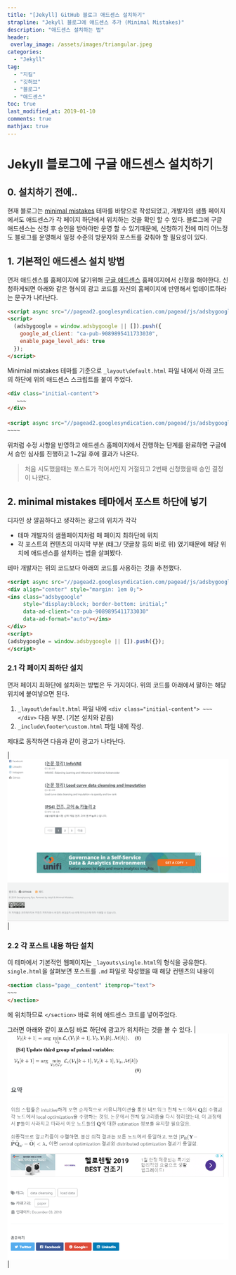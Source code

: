 ```yaml
---
title: "[Jekyll] GitHub 블로그 애드센스 설치하기"
strapline: "Jekyll 블로그에 애드센스 추가 (Minimal Mistakes)"
description: "애드센스 설치하는 법"
header:
 overlay_image: /assets/images/triangular.jpeg
categories:
  - "Jekyll"
tag:
  - "지킬"
  - "깃허브"
  - "블로그"
  - "애드센스"
toc: true
last_modified_at: 2019-01-10
comments: true
mathjax: true
---
```


# Jekyll 블로그에 구글 애드센스 설치하기

## 0. 설치하기 전에..

현재 블로그는 [minimal mistakes](https://mmistakes.github.io/minimal-mistakes/) 테마를 바탕으로 작성되었고,
개발자의 샘플 페이지에서도 애드센스가 각 페이지 하단에서 위치하는 것을 확인 할 수 있다.
블로그에 구글 애드센스는 신청 후 승인을 받아야만 운영 할 수 있기때문에,
신청하기 전에 미리 어느정도 블로그를 운영해서 일정 수준의 방문자와 포스트를 갖춰야 할 필요성이 있다.

## 1. 기본적인 애드센스 설치 방법
먼저 애드센스를 홈페이지에 달기위해 [구글 애드센스](http://www.google.com/adsense/) 홈페이지에서 신청을 해야한다.
신청하게되면 아래와 같은 형식의 광고 코드를 자신의 홈페이지에 반영해서 업데이트하라는 문구가 나타난다.

```html
<script async src="//pagead2.googlesyndication.com/pagead/js/adsbygoogle.js"></script>
<script>
  (adsbygoogle = window.adsbygoogle || []).push({
    google_ad_client: "ca-pub-9089895411733030",
    enable_page_level_ads: true
  });
</script>
```
Minimial mistakes 테마를 기준으로 `_layout\default.html` 파일 내에서 아래 코드의 하단에
위의 애드센스 스크립트를 붙여 주었다.

``` html
<div class="initial-content">
   ~~~  
</div>

<script async src="//pagead2.googlesyndication.com/pagead/js/adsbygoogle.js"></script>
~~~~
```

위처럼 수정 사항을 반영하고 애드센스 홈페이지에서 진행하는 단계를 완료하면 구글에서 승인 심사를 진행하고
1~2일 후에 결과가 나온다.

> 처음 시도했을때는 포스트가 적어서인지 거절되고 2번째 신청했을때 승인 결정이 나왔다.

## 2. minimal mistakes 테마에서 포스트 하단에 넣기

디자인 상 깔끔하다고 생각하는 광고의 위치가 각각
- 테마 개발자의 샘플페이지처럼 매 페이지 최하단에 위치
- 각 포스트의 컨텐츠의 마지막 부분 (태그/ 댓글창 등의 바로 위)
였기때문에 해당 위치에 애드센스를 설치하는 법을 살펴봤다.

테마 개발자는 위의 코드보다 아래의 코드를 사용하는 것을 추천했다.

``` html
<script async src="//pagead2.googlesyndication.com/pagead/js/adsbygoogle.js"></script>
<div align="center" style="margin: 1em 0;">
<ins class="adsbygoogle"
     style="display:block; border-bottom: initial;"
     data-ad-client="ca-pub-9089895411733030"
     data-ad-format="auto"></ins>
</div>
<script>
(adsbygoogle = window.adsbygoogle || []).push({});
</script>
```
### 2.1 각 페이지 최하단 설치

먼저 페이지 최하단에 설치하는 방법은 두 가지이다.
위의 코드를 아래에서 말하는 해당 위치에 붙여넣으면 된다.
1. `_layout\default.html` 파일 내에 `<div class="initial-content"> ~~~ </div>` 다음 부분. (기본 설치와 같음)
2. `_include\footer\custom.html` 파일 내에 작성.

제대로 동작하면 다음과 같이 광고가 나타난다.

|![ads1](/assets/images/ads1.PNG)|

### 2.2 각 포스트 내용 하단 설치

이 테마에서 기본적인 웹페이지는 `_layouts\single.html`의 형식을 공유한다.
`single.html`을 살펴보면 포스트를 `.md` 파일로 작성했을 때 해당 컨텐츠의 내용이

``` html
<section class="page__content" itemprop="text">
~~~
</section>
```
에 위치하므로 `</section>` 바로 위에 애드센스 코드를 넣어주었다.

그러면 아래와 같이 포스팅 바로 하단에 광고가 위치하는 것을 볼 수 있다.
|![ads2](/assets/images/ads2.PNG)|
